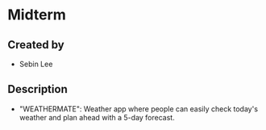 # Midterm 

## Created by
- Sebin Lee

## Description 
- "WEATHERMATE": Weather app where people can easily check today's weather and plan ahead with a 5-day forecast.
